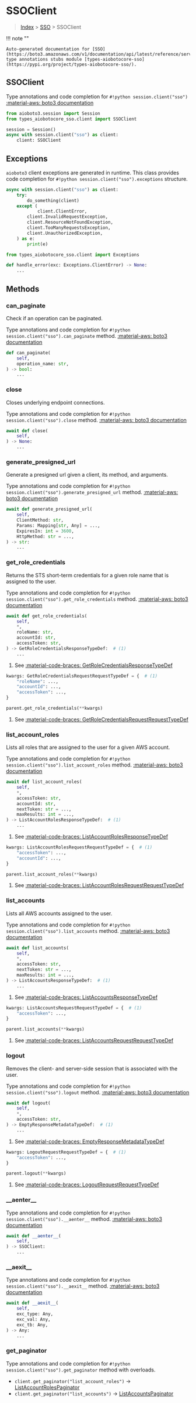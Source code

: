 # SSOClient

> [Index](../README.md) > [SSO](./README.md) > SSOClient

!!! note ""

    Auto-generated documentation for [SSO](https://boto3.amazonaws.com/v1/documentation/api/latest/reference/services/sso.html#SSO)
    type annotations stubs module [types-aiobotocore-sso](https://pypi.org/project/types-aiobotocore-sso/).

## SSOClient

Type annotations and code completion for `#!python session.client("sso")`
[:material-aws: boto3 documentation](https://boto3.amazonaws.com/v1/documentation/api/latest/reference/services/sso.html#SSO.Client)

```python title="Usage example"
from aioboto3.session import Session
from types_aiobotocore_sso.client import SSOClient

session = Session()
async with session.client("sso") as client:
    client: SSOClient
```

## Exceptions


`aioboto3` client exceptions are generated in runtime.
This class provides code completion for `#!python session.client("sso").exceptions` structure.

```python title="Usage example"
async with session.client("sso") as client:
    try:
        do_something(client)
    except (
            client.ClientError,
        client.InvalidRequestException,
        client.ResourceNotFoundException,
        client.TooManyRequestsException,
        client.UnauthorizedException,
    ) as e:
        print(e)
```

```python title="Type checking example"
from types_aiobotocore_sso.client import Exceptions

def handle_error(exc: Exceptions.ClientError) -> None:
    ...
```


## Methods


### can\_paginate

Check if an operation can be paginated.

Type annotations and code completion for `#!python session.client("sso").can_paginate` method.
[:material-aws: boto3 documentation](https://boto3.amazonaws.com/v1/documentation/api/latest/reference/services/sso.html#SSO.Client.can_paginate)

```python title="Method definition"
def can_paginate(
    self,
    operation_name: str,
) -> bool:
    ...
```


### close

Closes underlying endpoint connections.

Type annotations and code completion for `#!python session.client("sso").close` method.
[:material-aws: boto3 documentation](https://boto3.amazonaws.com/v1/documentation/api/latest/reference/services/sso.html#SSO.Client.close)

```python title="Method definition"
await def close(
    self,
) -> None:
    ...
```


### generate\_presigned\_url

Generate a presigned url given a client, its method, and arguments.

Type annotations and code completion for `#!python session.client("sso").generate_presigned_url` method.
[:material-aws: boto3 documentation](https://boto3.amazonaws.com/v1/documentation/api/latest/reference/services/sso.html#SSO.Client.generate_presigned_url)

```python title="Method definition"
await def generate_presigned_url(
    self,
    ClientMethod: str,
    Params: Mapping[str, Any] = ...,
    ExpiresIn: int = 3600,
    HttpMethod: str = ...,
) -> str:
    ...
```


### get\_role\_credentials

Returns the STS short-term credentials for a given role name that is assigned to
the user.

Type annotations and code completion for `#!python session.client("sso").get_role_credentials` method.
[:material-aws: boto3 documentation](https://boto3.amazonaws.com/v1/documentation/api/latest/reference/services/sso.html#SSO.Client.get_role_credentials)

```python title="Method definition"
await def get_role_credentials(
    self,
    *,
    roleName: str,
    accountId: str,
    accessToken: str,
) -> GetRoleCredentialsResponseTypeDef:  # (1)
    ...
```

1. See [:material-code-braces: GetRoleCredentialsResponseTypeDef](./type_defs.md#getrolecredentialsresponsetypedef) 


```python title="Usage example with kwargs"
kwargs: GetRoleCredentialsRequestRequestTypeDef = {  # (1)
    "roleName": ...,
    "accountId": ...,
    "accessToken": ...,
}

parent.get_role_credentials(**kwargs)
```

1. See [:material-code-braces: GetRoleCredentialsRequestRequestTypeDef](./type_defs.md#getrolecredentialsrequestrequesttypedef) 

### list\_account\_roles

Lists all roles that are assigned to the user for a given AWS account.

Type annotations and code completion for `#!python session.client("sso").list_account_roles` method.
[:material-aws: boto3 documentation](https://boto3.amazonaws.com/v1/documentation/api/latest/reference/services/sso.html#SSO.Client.list_account_roles)

```python title="Method definition"
await def list_account_roles(
    self,
    *,
    accessToken: str,
    accountId: str,
    nextToken: str = ...,
    maxResults: int = ...,
) -> ListAccountRolesResponseTypeDef:  # (1)
    ...
```

1. See [:material-code-braces: ListAccountRolesResponseTypeDef](./type_defs.md#listaccountrolesresponsetypedef) 


```python title="Usage example with kwargs"
kwargs: ListAccountRolesRequestRequestTypeDef = {  # (1)
    "accessToken": ...,
    "accountId": ...,
}

parent.list_account_roles(**kwargs)
```

1. See [:material-code-braces: ListAccountRolesRequestRequestTypeDef](./type_defs.md#listaccountrolesrequestrequesttypedef) 

### list\_accounts

Lists all AWS accounts assigned to the user.

Type annotations and code completion for `#!python session.client("sso").list_accounts` method.
[:material-aws: boto3 documentation](https://boto3.amazonaws.com/v1/documentation/api/latest/reference/services/sso.html#SSO.Client.list_accounts)

```python title="Method definition"
await def list_accounts(
    self,
    *,
    accessToken: str,
    nextToken: str = ...,
    maxResults: int = ...,
) -> ListAccountsResponseTypeDef:  # (1)
    ...
```

1. See [:material-code-braces: ListAccountsResponseTypeDef](./type_defs.md#listaccountsresponsetypedef) 


```python title="Usage example with kwargs"
kwargs: ListAccountsRequestRequestTypeDef = {  # (1)
    "accessToken": ...,
}

parent.list_accounts(**kwargs)
```

1. See [:material-code-braces: ListAccountsRequestRequestTypeDef](./type_defs.md#listaccountsrequestrequesttypedef) 

### logout

Removes the client- and server-side session that is associated with the user.

Type annotations and code completion for `#!python session.client("sso").logout` method.
[:material-aws: boto3 documentation](https://boto3.amazonaws.com/v1/documentation/api/latest/reference/services/sso.html#SSO.Client.logout)

```python title="Method definition"
await def logout(
    self,
    *,
    accessToken: str,
) -> EmptyResponseMetadataTypeDef:  # (1)
    ...
```

1. See [:material-code-braces: EmptyResponseMetadataTypeDef](./type_defs.md#emptyresponsemetadatatypedef) 


```python title="Usage example with kwargs"
kwargs: LogoutRequestRequestTypeDef = {  # (1)
    "accessToken": ...,
}

parent.logout(**kwargs)
```

1. See [:material-code-braces: LogoutRequestRequestTypeDef](./type_defs.md#logoutrequestrequesttypedef) 

### \_\_aenter\_\_



Type annotations and code completion for `#!python session.client("sso").__aenter__` method.
[:material-aws: boto3 documentation](https://boto3.amazonaws.com/v1/documentation/api/latest/reference/services/sso.html#SSO.Client.__aenter__)

```python title="Method definition"
await def __aenter__(
    self,
) -> SSOClient:
    ...
```


### \_\_aexit\_\_



Type annotations and code completion for `#!python session.client("sso").__aexit__` method.
[:material-aws: boto3 documentation](https://boto3.amazonaws.com/v1/documentation/api/latest/reference/services/sso.html#SSO.Client.__aexit__)

```python title="Method definition"
await def __aexit__(
    self,
    exc_type: Any,
    exc_val: Any,
    exc_tb: Any,
) -> Any:
    ...
```




### get_paginator

Type annotations and code completion for `#!python session.client("sso").get_paginator` method with overloads.

- `client.get_paginator("list_account_roles")` -> [ListAccountRolesPaginator](./paginators.md#listaccountrolespaginator)
- `client.get_paginator("list_accounts")` -> [ListAccountsPaginator](./paginators.md#listaccountspaginator)




